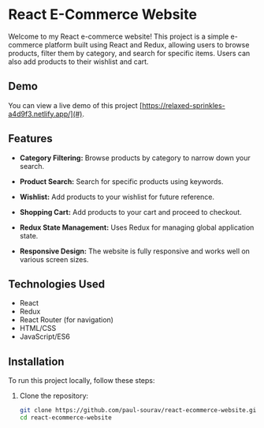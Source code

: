 # React E-Commerce Website

Welcome to my React e-commerce website! This project is a simple e-commerce platform built using React and Redux, allowing users to browse products, filter them by category, and search for specific items. Users can also add products to their wishlist and cart.

## Demo

You can view a live demo of this project [https://relaxed-sprinkles-a4d9f3.netlify.app/](#).


## Features

- **Category Filtering:** Browse products by category to narrow down your search.

- **Product Search:** Search for specific products using keywords.

- **Wishlist:** Add products to your wishlist for future reference.

- **Shopping Cart:** Add products to your cart and proceed to checkout.

- **Redux State Management:** Uses Redux for managing global application state.

- **Responsive Design:** The website is fully responsive and works well on various screen sizes.

## Technologies Used

- React
- Redux
- React Router (for navigation)
- HTML/CSS
- JavaScript/ES6

## Installation

To run this project locally, follow these steps:

1. Clone the repository:

   ```bash
   git clone https://github.com/paul-sourav/react-ecommerce-website.git
   cd react-ecommerce-website
